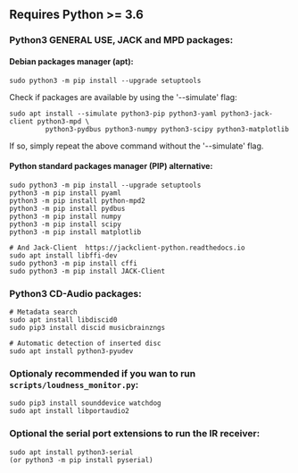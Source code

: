 ## Requires Python >= 3.6

### Python3 GENERAL USE, JACK and MPD packages:

#### Debian packages manager (apt):

    sudo python3 -m pip install --upgrade setuptools

Check if packages are available by using the '--simulate' flag:

    sudo apt install --simulate python3-pip python3-yaml python3-jack-client python3-mpd \
             python3-pydbus python3-numpy python3-scipy python3-matplotlib


If so, simply repeat the above command without the '--simulate' flag.

#### Python standard packages manager (PIP) alternative:

    sudo python3 -m pip install --upgrade setuptools
    python3 -m pip install pyaml
    python3 -m pip install python-mpd2
    python3 -m pip install pydbus
    python3 -m pip install numpy
    python3 -m pip install scipy
    python3 -m pip install matplotlib

    # And Jack-Client  https://jackclient-python.readthedocs.io
    sudo apt install libffi-dev
    sudo python3 -m pip install cffi
    sudo python3 -m pip install JACK-Client


### Python3 CD-Audio packages:

    # Metadata search
    sudo apt install libdiscid0
    sudo pip3 install discid musicbrainzngs

    # Automatic detection of inserted disc
    sudo apt install python3-pyudev

### Optionaly recommended if you wan to run `scripts/loudness_monitor.py`:

    sudo pip3 install sounddevice watchdog
    sudo apt install libportaudio2
    
### Optional the serial port extensions to run the IR receiver:

    sudo apt install python3-serial
    (or python3 -m pip install pyserial)


